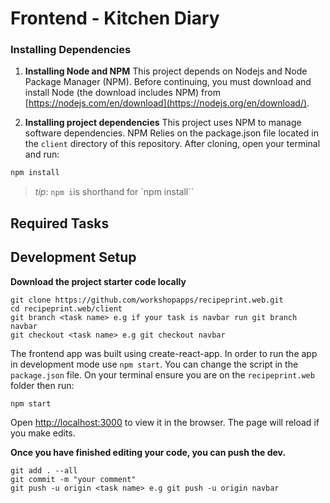 # Frontend - Kitchen Diary

### Installing Dependencies

1. **Installing Node and NPM**
   This project depends on Nodejs and Node Package Manager (NPM). Before continuing, you must download and install Node (the download includes NPM) from [https://nodejs.com/en/download](https://nodejs.org/en/download/).

2. **Installing project dependencies**
   This project uses NPM to manage software dependencies. NPM Relies on the package.json file located in the `client` directory of this repository. After cloning, open your terminal and run:

```bash
npm install
```

> _tip_: `npm i`is shorthand for `npm install``

## Required Tasks

## Development Setup

**Download the project starter code locally**
```
git clone https://github.com/workshopapps/recipeprint.web.git
cd recipeprint.web/client
git branch <task name> e.g if your task is navbar run git branch navbar 
git checkout <task name> e.g git checkout navbar
```

The frontend app was built using create-react-app. In order to run the app in development mode use `npm start`. You can change the script in the `package.json` file. On your terminal ensure you are on the  `recipeprint.web` folder then run:

```bash
npm start
```

Open [http://localhost:3000](http://localhost:3000) to view it in the browser. The page will reload if you make edits.

**Once you have finished editing your code, you can push the dev.**
```
git add . --all   
git commit -m "your comment"
git push -u origin <task name> e.g git push -u origin navbar
```

